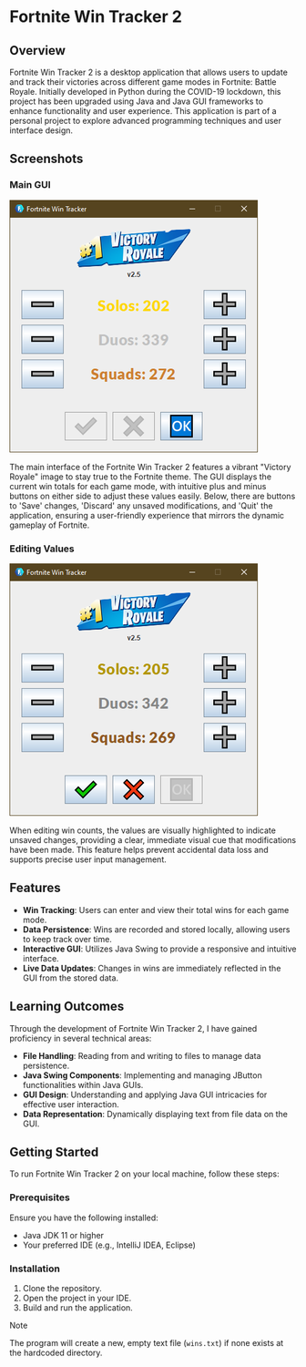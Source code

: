 # Fortnite Win Tracker 2

## Overview
Fortnite Win Tracker 2 is a desktop application that allows users to update and track their victories across different game modes in Fortnite: Battle Royale. Initially developed in Python during the COVID-19 lockdown, this project has been upgraded using Java and Java GUI frameworks to enhance functionality and user experience. This application is part of a personal project to explore advanced programming techniques and user interface design.

## Screenshots

### Main GUI

![main-gui](images/main-gui.PNG)

The main interface of the Fortnite Win Tracker 2 features a vibrant "Victory Royale" image to stay true to the Fortnite theme. The GUI displays the current win totals for each game mode, with intuitive plus and minus buttons on either side to adjust these values easily. Below, there are buttons to 'Save' changes, 'Discard' any unsaved modifications, and 'Quit' the application, ensuring a user-friendly experience that mirrors the dynamic gameplay of Fortnite.

### Editing Values

![editing-values](images/editing-values.PNG)

When editing win counts, the values are visually highlighted to indicate unsaved changes, providing a clear, immediate visual cue that modifications have been made. This feature helps prevent accidental data loss and supports precise user input management.

## Features
- **Win Tracking**: Users can enter and view their total wins for each game mode.
- **Data Persistence**: Wins are recorded and stored locally, allowing users to keep track over time.
- **Interactive GUI**: Utilizes Java Swing to provide a responsive and intuitive interface.
- **Live Data Updates**: Changes in wins are immediately reflected in the GUI from the stored data.

## Learning Outcomes
Through the development of Fortnite Win Tracker 2, I have gained proficiency in several technical areas:
- **File Handling**: Reading from and writing to files to manage data persistence.
- **Java Swing Components**: Implementing and managing JButton functionalities within Java GUIs.
- **GUI Design**: Understanding and applying Java GUI intricacies for effective user interaction.
- **Data Representation**: Dynamically displaying text from file data on the GUI.

## Getting Started
To run Fortnite Win Tracker 2 on your local machine, follow these steps:

### Prerequisites
Ensure you have the following installed:
- Java JDK 11 or higher
- Your preferred IDE (e.g., IntelliJ IDEA, Eclipse)

### Installation
1. Clone the repository.
2. Open the project in your IDE.
3. Build and run the application.

> [!NOTE]
> The program will create a new, empty text file (`wins.txt`) if none exists at the hardcoded directory.
